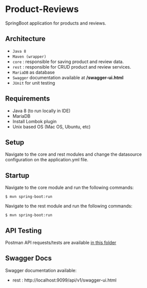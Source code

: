 # Product-Reviews
SpringBoot application for products and reviews.

## Architecture
- ```Java 8```
- ```Maven (wrapper)```
- ```core``` : responsible for saving product and review data.
- ```rest``` : responsible for CRUD product and review services.
- ```MariaDB``` as database
- ```Swagger``` documentation available at **/swagger-ui.html**
- ```JUnit``` for unit testing

## Requirements
 - Java 8 (to run locally in IDE)
 - MariaDB
 - Install Lombok plugin
 - Unix based OS (Mac OS, Ubuntu, etc)

## Setup

Navigate to the core and rest modules and change the datasource configuration on the application.yml file.
   
## Startup
Navigate to the core module and run the following commands:  

```$ mvn spring-boot:run```

Navigate to the rest module and run the following commands:  

```$ mvn spring-boot:run```


## API Testing
Postman API requests/tests are available [in this folder](https://github.com/mahdieha/product-reviews/tree/master/API%20Postman%20Tests)

## Swagger Docs
Swagger documentation available:

 - rest : http://localhost:9099/api/v1/swagger-ui.html
